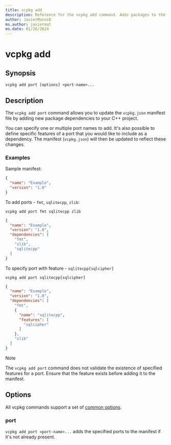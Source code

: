 ```yaml
---
title: vcpkg add
description: Reference for the vcpkg add command. Adds packages to the manifest.
author: JavierMatosD
ms.author: javiermat
ms.date: 01/26/2024
---
```

# vcpkg add

## Synopsis

```console
vcpkg add port [options] <port-name>...
```

## Description

The `vcpkg add port` command allows you to update the `vcpkg.json` manifest file by adding new package dependencies to your C++ project. 

You can specify one or multiple port names to add. It's also possible to define specific features of a port that you would like to include as a dependency. The manifest (`vcpkg.json`) will then be updated to reflect these changes.

### Examples

Sample manifest:

```json
{
  "name": "Example",
  "version": "1.0"
}
```

To add ports - `fmt`, `sqlitecpp`, `zlib`:

```console
vcpkg add port fmt sqlitecpp zlib
```

```json
{
  "name": "Example",
  "version": "1.0",
  "dependencies": [
    "fmt",
    "zlib",
    "sqlitecpp"
  ]
}
```

To specify port with feature - `sqlitecpp[sqlcipher]`

```console
vcpkg add port sqlitecpp[sqlcipher]
```

```json
{
  "name": "Example",
  "version": "1.0",
  "dependencies": [
    "fmt",
    {
      "name": "sqlitecpp",
      "features": [
        "sqlcipher"
      ]
    },
    "zlib"
  ]
}
```

> [!NOTE]
> The `vcpkg add port` command does not validate the existence of specified features for a port. Ensure that the feature exists before adding it to the manifest.

## Options

All vcpkg commands support a set of [common options](common-options.md).

### port

`vcpkg add port <port-name>...` adds the specified ports to the manifest if it's not already present.
